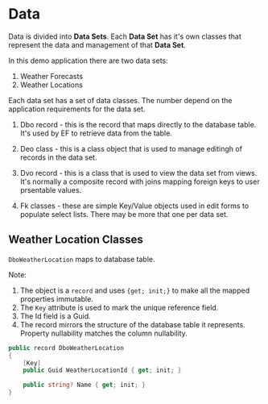 # Data

Data is divided into **Data Sets**.  Each **Data Set** has it's own classes that represent the data and management of that **Data Set**.

In this demo application there are two data sets:

1. Weather Forecasts
2. Weather Locations

Each data set has a set of data classes.  The number depend on the application requirements for the data set.

1. Dbo record - this is the record that maps directly to the database table.  It's used by EF to retrieve data from the table.

2. Deo class - this is a class object that is used to manage editingh of records in the data set.

3. Dvo record - this is a class that is used to view the data set from views.  It's normally a composite record with joins mapping foreign keys to user prsentable values.

4. Fk classes - these are simple Key/Value objects used in edit forms to populate select lists.  There may be more that one per data set.

## Weather Location Classes

`DboWeatherLocation` maps to database table.  

Note:
1. The object is a `record` and uses `{get; init;}` to make all the mapped properties immutable.
2. The `Key` attribute is used to mark the unique reference field.
3. The Id field is a Guid.
4. The record mirrors the structure of the database table it represents.  Property nullability matches the column nullability.

```csharp
public record DboWeatherLocation
{
    [Key]
    public Guid WeatherLocationId { get; init; }

    public string? Name { get; init; }
}
```
